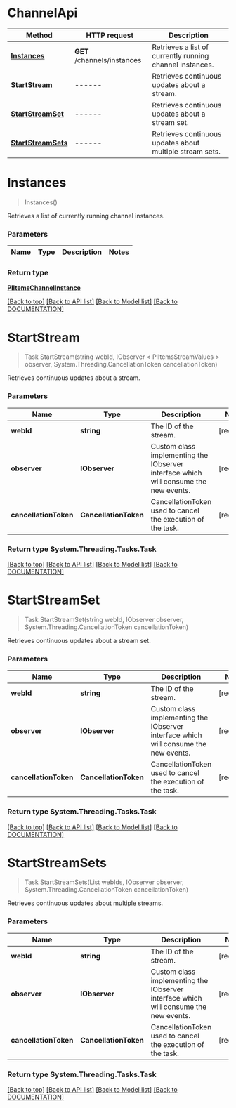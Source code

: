 # ChannelApi

Method | HTTP request | Description
------------ | ------------- | -------------
[**Instances**](ChannelApi.md#instances) | **GET** /channels/instances | Retrieves a list of currently running channel instances.
[**StartStream**](ChannelApi.md#startstream) | ------ | Retrieves continuous updates about a stream.
[**StartStreamSet**](ChannelApi.md#startstreamset) | ------ | Retrieves continuous updates about a stream set.
[**StartStreamSets**](ChannelApi.md#startstreamsets) | ------ | Retrieves continuous updates about multiple stream sets.


# **Instances**
> Instances()

Retrieves a list of currently running channel instances.

### Parameters

Name | Type | Description | Notes
------------- | ------------- | ------------- | -------------


### Return type

[**PIItemsChannelInstance**](../Model/PIItemsChannelInstance.md)

[[Back to top]](#) [[Back to API list]](../../DOCUMENTATION.md#documentation-for-api-endpoints) [[Back to Model list]](../../DOCUMENTATION.md#documentation-for-models) [[Back to DOCUMENTATION]](../../DOCUMENTATION.md)


# **StartStream**
> Task StartStream(string webId, IObserver < PIItemsStreamValues > observer, System.Threading.CancellationToken cancellationToken)

Retrieves continuous updates about a stream.

### Parameters

Name | Type | Description | Notes
------------- | ------------- | ------------- | -------------
**webId** | **string** | The ID of the stream. | [required]
**observer** | **IObserver<PIItemsStreamValues>**| Custom class implementing the IObserver<PIItemsStreamValues> interface which will consume the new events. | [required]
**cancellationToken** | **CancellationToken**| CancellationToken used to cancel the execution of the task. | [required]

### Return type System.Threading.Tasks.Task

[[Back to top]](#) [[Back to API list]](../../DOCUMENTATION.md#documentation-for-api-endpoints) [[Back to Model list]](../../DOCUMENTATION.md#documentation-for-models) [[Back to DOCUMENTATION]](../../DOCUMENTATION.md)

# **StartStreamSet**
> Task StartStreamSet(string webId, IObserver<PIItemsStreamValues> observer, System.Threading.CancellationToken cancellationToken)

Retrieves continuous updates about a stream set.

### Parameters

Name | Type | Description | Notes
------------- | ------------- | ------------- | -------------
**webId** | **string** | The ID of the stream. | [required]
**observer** | **IObserver<PIItemsStreamValues>**| Custom class implementing the IObserver<PIItemsStreamValues> interface which will consume the new events. | [required]
**cancellationToken** | **CancellationToken**| CancellationToken used to cancel the execution of the task. | [required]

### Return type System.Threading.Tasks.Task


[[Back to top]](#) [[Back to API list]](../../DOCUMENTATION.md#documentation-for-api-endpoints) [[Back to Model list]](../../DOCUMENTATION.md#documentation-for-models) [[Back to DOCUMENTATION]](../../DOCUMENTATION.md)


# **StartStreamSets**
> Task StartStreamSets(List<string> webIds, IObserver<PIItemsStreamValues> observer, System.Threading.CancellationToken cancellationToken)

Retrieves continuous updates about multiple streams.

### Parameters

Name | Type | Description | Notes
------------- | ------------- | ------------- | -------------
**webId** | **string** | The ID of the stream. | [required]
**observer** | **IObserver<PIItemsStreamValues>**| Custom class implementing the IObserver<PIItemsStreamValues> interface which will consume the new events. | [required]
**cancellationToken** | **CancellationToken**| CancellationToken used to cancel the execution of the task. | [required]

### Return type System.Threading.Tasks.Task


[[Back to top]](#) [[Back to API list]](../../DOCUMENTATION.md#documentation-for-api-endpoints) [[Back to Model list]](../../DOCUMENTATION.md#documentation-for-models) [[Back to DOCUMENTATION]](../../DOCUMENTATION.md)
